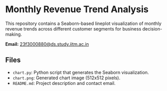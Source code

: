 # Monthly Revenue Trend Analysis

This repository contains a Seaborn-based lineplot visualization of monthly revenue trends across different customer segments for business decision-making.

**Email:** 23f3000880@ds.study.iitm.ac.in

## Files
- `chart.py`: Python script that generates the Seaborn visualization.
- `chart.png`: Generated chart image (512x512 pixels).
- `README.md`: Project description and contact email.
